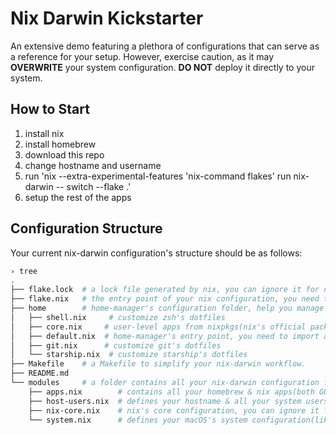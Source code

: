 # Nix Darwin Kickstarter

 An extensive demo featuring a plethora of configurations that can serve as a reference for your setup. However, exercise caution, as it may **OVERWRITE** your system configuration. **DO NOT** deploy it directly to your system.


## How to Start

1. install nix
2. install homebrew
3. download this repo
4. change hostname and username
5. run 'nix --extra-experimental-features 'nix-command flakes' run nix-darwin -- switch --flake .'
6. setup the rest of the apps

## Configuration Structure

Your current nix-darwin configuration's structure should be as follows:

```bash
› tree
.
├── flake.lock  # a lock file generated by nix, you can ignore it for now
├── flake.nix   # the entry point of your nix configuration, you need to add your hostname here
├── home        # home-manager's configuration folder, help you manage your dotfiles & user-level apps.
│   ├── shell.nix     # customize zsh's dotfiles
│   ├── core.nix     # user-level apps from nixpkgs(nix's official package repository)
│   ├── default.nix  # home-manager's entry point, you need to import all other nix files in home folder here.
│   ├── git.nix      # customize git's dotfiles
│   └── starship.nix  # customize starship's dotfiles
├── Makefile    # a Makefile to simplify your nix-darwin workflow.
├── README.md
└── modules     # a folder contains all your nix-darwin configuration files
    ├── apps.nix        # contains all your homebrew & nix apps(both GUI & CLI)
    ├── host-users.nix  # defines your hostname & all your system users
    ├── nix-core.nix    # nix's core configuration, you can ignore it for now
    └── system.nix      # defines your macOS's system configuration(like dock, trackpad, keyboard, finder, loginwindow, etc.)
  ```
 
